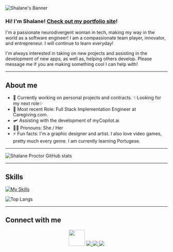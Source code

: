 ![Shalane's Banner](https://user-images.githubusercontent.com/94003497/185248522-917ff6bb-2232-4c3b-91c2-e42a7feedb80.png)

### Hi! I'm Shalane! [Check out my portfolio site](https://shalanes-amazing-portfolio.vercel.app/)!

I'm a passionate neurodivergent woman in tech, making my way in the world as a software engineer! I am a compassionate team player, innovator, and entrepreneur. I will continue to learn everyday!

I'm always interested in taking on new projects and assisting in the development of new apps, as well as, helping others develop. Please message me if you are making something cool I can help with!  

------------------
## About me
- 💼 Currently working on personal projects and contracts. ✨Looking for my next role✨
- 🔭 Most recent Role: Full Stack Implementation Engineer at Caregiving.com.
- 🛩️ Assisting with the development of myCopilot.ai
- 👩🏻 Pronouns: She / Her
- ⚡ Fun facts: I'm a graphic designer and artist. I also love video games, pretty much every genre. I am currently learning Portugese.

---------------------

![Shalane Proctor GitHub stats](https://github-readme-stats.vercel.app/api?username=shalane-proctor&show_icons=true&theme=cobalt&hide=stars,contribs&show=reviews,prs_merged,prs_merged_percentage)

---------------------

## Skills
[![My Skills](https://skillicons.dev/icons?i=react,svelte,js,nextjs,nodejs,html,css,sass,fastapi,django,py,go,flutter,dart,idea,vscode,webpack,mysql,postgres,firebase,gcp,docker,figma,androidstudio,bootstrap,gitlab,netlify,vercel,heroku&perline=10)](https://skillicons.dev)

![Top Langs](https://github-readme-stats.vercel.app/api/top-langs/?username=shalane-proctor&layout=compact&theme=cobalt)

---------------------

## Connect with me
<p align="center">
  <a href='mailto: shalane088@gmail.com'><img height=50 width=50 src="https://static-00.iconduck.com/assets.00/gmail-icon-512x511-fih5xfbp.png" /></a>
  <a href="discordapp.com/users/purplepariah">
    <img src="https://skillicons.dev/icons?i=discord" />
  </a>
  <a href='https://www.github.com/shalane-proctor'>
    <img src="https://skillicons.dev/icons?i=github" />
  </a>
  <a href='https://www.linkedin.com/in/shalane-proctor/'>
    <img src="https://skillicons.dev/icons?i=linkedin" />
  </a>
</p>
